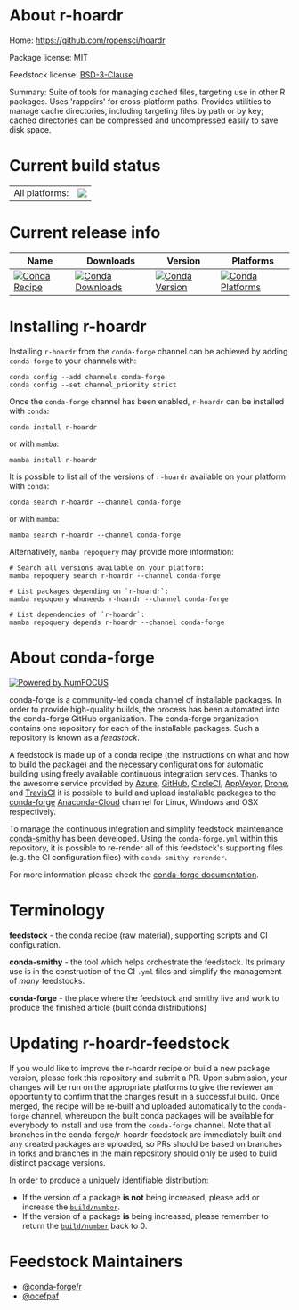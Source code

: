 About r-hoardr
==============

Home: https://github.com/ropensci/hoardr

Package license: MIT

Feedstock license: [BSD-3-Clause](https://github.com/conda-forge/r-hoardr-feedstock/blob/main/LICENSE.txt)

Summary: Suite of tools for managing cached files, targeting use in other R packages. Uses 'rappdirs' for cross-platform paths. Provides utilities to manage cache directories, including targeting files by path or by key; cached directories can be compressed and uncompressed easily to save disk space.

Current build status
====================


<table><tr><td>All platforms:</td>
    <td>
      <a href="https://dev.azure.com/conda-forge/feedstock-builds/_build/latest?definitionId=1239&branchName=main">
        <img src="https://dev.azure.com/conda-forge/feedstock-builds/_apis/build/status/r-hoardr-feedstock?branchName=main">
      </a>
    </td>
  </tr>
</table>

Current release info
====================

| Name | Downloads | Version | Platforms |
| --- | --- | --- | --- |
| [![Conda Recipe](https://img.shields.io/badge/recipe-r--hoardr-green.svg)](https://anaconda.org/conda-forge/r-hoardr) | [![Conda Downloads](https://img.shields.io/conda/dn/conda-forge/r-hoardr.svg)](https://anaconda.org/conda-forge/r-hoardr) | [![Conda Version](https://img.shields.io/conda/vn/conda-forge/r-hoardr.svg)](https://anaconda.org/conda-forge/r-hoardr) | [![Conda Platforms](https://img.shields.io/conda/pn/conda-forge/r-hoardr.svg)](https://anaconda.org/conda-forge/r-hoardr) |

Installing r-hoardr
===================

Installing `r-hoardr` from the `conda-forge` channel can be achieved by adding `conda-forge` to your channels with:

```
conda config --add channels conda-forge
conda config --set channel_priority strict
```

Once the `conda-forge` channel has been enabled, `r-hoardr` can be installed with `conda`:

```
conda install r-hoardr
```

or with `mamba`:

```
mamba install r-hoardr
```

It is possible to list all of the versions of `r-hoardr` available on your platform with `conda`:

```
conda search r-hoardr --channel conda-forge
```

or with `mamba`:

```
mamba search r-hoardr --channel conda-forge
```

Alternatively, `mamba repoquery` may provide more information:

```
# Search all versions available on your platform:
mamba repoquery search r-hoardr --channel conda-forge

# List packages depending on `r-hoardr`:
mamba repoquery whoneeds r-hoardr --channel conda-forge

# List dependencies of `r-hoardr`:
mamba repoquery depends r-hoardr --channel conda-forge
```


About conda-forge
=================

[![Powered by
NumFOCUS](https://img.shields.io/badge/powered%20by-NumFOCUS-orange.svg?style=flat&colorA=E1523D&colorB=007D8A)](https://numfocus.org)

conda-forge is a community-led conda channel of installable packages.
In order to provide high-quality builds, the process has been automated into the
conda-forge GitHub organization. The conda-forge organization contains one repository
for each of the installable packages. Such a repository is known as a *feedstock*.

A feedstock is made up of a conda recipe (the instructions on what and how to build
the package) and the necessary configurations for automatic building using freely
available continuous integration services. Thanks to the awesome service provided by
[Azure](https://azure.microsoft.com/en-us/services/devops/), [GitHub](https://github.com/),
[CircleCI](https://circleci.com/), [AppVeyor](https://www.appveyor.com/),
[Drone](https://cloud.drone.io/welcome), and [TravisCI](https://travis-ci.com/)
it is possible to build and upload installable packages to the
[conda-forge](https://anaconda.org/conda-forge) [Anaconda-Cloud](https://anaconda.org/)
channel for Linux, Windows and OSX respectively.

To manage the continuous integration and simplify feedstock maintenance
[conda-smithy](https://github.com/conda-forge/conda-smithy) has been developed.
Using the ``conda-forge.yml`` within this repository, it is possible to re-render all of
this feedstock's supporting files (e.g. the CI configuration files) with ``conda smithy rerender``.

For more information please check the [conda-forge documentation](https://conda-forge.org/docs/).

Terminology
===========

**feedstock** - the conda recipe (raw material), supporting scripts and CI configuration.

**conda-smithy** - the tool which helps orchestrate the feedstock.
                   Its primary use is in the construction of the CI ``.yml`` files
                   and simplify the management of *many* feedstocks.

**conda-forge** - the place where the feedstock and smithy live and work to
                  produce the finished article (built conda distributions)


Updating r-hoardr-feedstock
===========================

If you would like to improve the r-hoardr recipe or build a new
package version, please fork this repository and submit a PR. Upon submission,
your changes will be run on the appropriate platforms to give the reviewer an
opportunity to confirm that the changes result in a successful build. Once
merged, the recipe will be re-built and uploaded automatically to the
`conda-forge` channel, whereupon the built conda packages will be available for
everybody to install and use from the `conda-forge` channel.
Note that all branches in the conda-forge/r-hoardr-feedstock are
immediately built and any created packages are uploaded, so PRs should be based
on branches in forks and branches in the main repository should only be used to
build distinct package versions.

In order to produce a uniquely identifiable distribution:
 * If the version of a package **is not** being increased, please add or increase
   the [``build/number``](https://docs.conda.io/projects/conda-build/en/latest/resources/define-metadata.html#build-number-and-string).
 * If the version of a package **is** being increased, please remember to return
   the [``build/number``](https://docs.conda.io/projects/conda-build/en/latest/resources/define-metadata.html#build-number-and-string)
   back to 0.

Feedstock Maintainers
=====================

* [@conda-forge/r](https://github.com/conda-forge/r/)
* [@ocefpaf](https://github.com/ocefpaf/)

